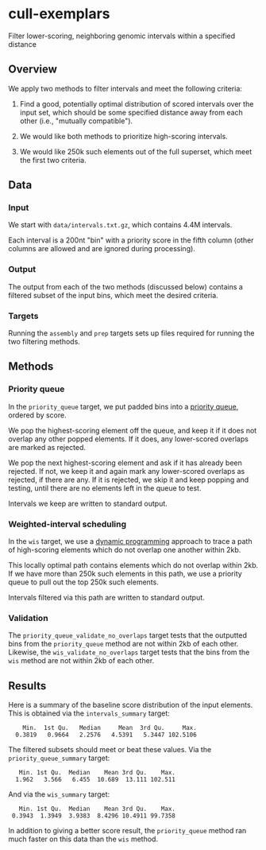 # cull-exemplars
Filter lower-scoring, neighboring genomic intervals within a specified distance

## Overview

We apply two methods to filter intervals and meet the following criteria:

1. Find a good, potentially optimal distribution of scored intervals over the input set, which should be some specified distance away from each other (i.e., "mutually compatible").

2. We would like both methods to prioritize high-scoring intervals.

3. We would like 250k such elements out of the full superset, which meet the first two criteria.

## Data

### Input

We start with `data/intervals.txt.gz`, which contains 4.4M intervals.

Each interval is a 200nt "bin" with a priority score in the fifth column (other columns are allowed and are ignored during processing).

### Output

The output from each of the two methods (discussed below) contains a filtered subset of the input bins, which meet the desired criteria.

### Targets

Running the `assembly` and `prep` targets sets up files required for running the two filtering methods.

## Methods

### Priority queue

In the `priority_queue` target, we put padded bins into a [priority queue](https://en.wikipedia.org/wiki/Priority_queue), ordered by score. 

We pop the highest-scoring element off the queue, and keep it if it does not overlap any other popped elements. If it does, any lower-scored overlaps are marked as rejected. 

We pop the next highest-scoring element and ask if it has already been rejected. If not, we keep it and again mark any lower-scored overlaps as rejected, if there are any. If it is rejected, we skip it and keep popping and testing, until there are no elements left in the queue to test.

Intervals we keep are written to standard output.

### Weighted-interval scheduling

In the `wis` target, we use a [dynamic programming](https://en.wikipedia.org/wiki/Interval_scheduling#Weighted) approach to trace a path of high-scoring elements which do not overlap one another within 2kb.

This locally optimal path contains elements which do not overlap within 2kb. If we have more than 250k such elements in this path, we use a priority queue to pull out the top 250k such elements.

Intervals filtered via this path are written to standard output.

### Validation

The `priority_queue_validate_no_overlaps` target tests that the outputted bins from the `priority_queue` method are not within 2kb of each other. Likewise, the `wis_validate_no_overlaps` target tests that the bins from the `wis` method are not within 2kb of each other.

## Results

Here is a summary of the baseline score distribution of the input elements. This is obtained via the `intervals_summary` target:

```
    Min.  1st Qu.   Median     Mean  3rd Qu.     Max. 
  0.3819   0.9664   2.2576   4.5391   5.3447 102.5106 
```

The filtered subsets should meet or beat these values. Via the `priority_queue_summary` target:

```
   Min. 1st Qu.  Median    Mean 3rd Qu.    Max. 
  1.962   3.566   6.455  10.689  13.111 102.511 
```

And via the `wis_summary` target:

```
   Min. 1st Qu.  Median    Mean 3rd Qu.    Max. 
 0.3943  1.3949  3.9383  8.4296 10.4911 99.7358 
```

In addition to giving a better score result, the `priority_queue` method ran much faster on this data than the `wis` method.
